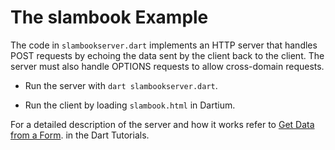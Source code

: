 The slambook Example
====================

The code in `slambookserver.dart` implements an HTTP server
that handles POST requests by echoing the data sent by the
client back to the client. The server must also handle
OPTIONS requests to allow cross-domain requests.

* Run the server with `dart slambookserver.dart`.

* Run the client by loading `slambook.html` in Dartium.

For a detailed description of the server and how it works refer to
[Get Data from a Form](http://www.dartlang.org/docs/tutorials/forms/).
in the Dart Tutorials.
